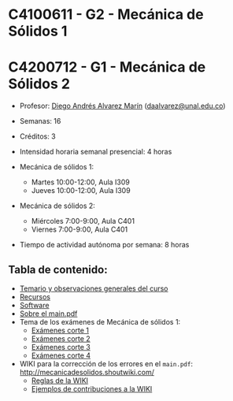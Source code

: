 # C4100611 - G2 - Mecánica de Sólidos 1
# C4200712 - G1 - Mecánica de Sólidos 2

- Profesor: [Diego Andrés Alvarez Marín](https://sites.google.com/site/diegoandresalvarezmarin/alvarezCV_internet.pdf) (daalvarez@unal.edu.co)
- Semanas: 16
- Créditos: 3
- Intensidad horaria semanal presencial: 4 horas
- Mecánica de sólidos 1:
  - Martes 10:00-12:00, Aula I309
  - Jueves 10:00-12:00, Aula I309

- Mecánica de sólidos 2:
  - Miércoles 7:00-9:00, Aula C401
  - Viernes 7:00-9:00, Aula C401

- Tiempo de actividad autónoma por semana: 8 horas


## Tabla de contenido:
- [Temario y observaciones generales del curso](01_-_temario.md)
- [Recursos](02_-_recursos.md)
- [Software](03_-_software.md)
- [Sobre el main.pdf](04_-_main_pdf.md)
- Tema de los exámenes de Mecánica de sólidos 1:
  * [Exámenes corte 1](05a_-_Examen_1.md)
  * [Exámenes corte 2](05b_-_Examen_2.md)
  * [Exámenes corte 3](05c_-_Examen_3.md)
  * [Exámenes corte 4](05d_-_Examen_4.md)
- WIKI para la corrección de los errores en el `main.pdf`: http://mecanicadesolidos.shoutwiki.com/
  * [Reglas de la WIKI](WIKI_Condiciones.md)
  * [Ejemplos de contribuciones a la WIKI](WIKI_Ejemplos.md)  
